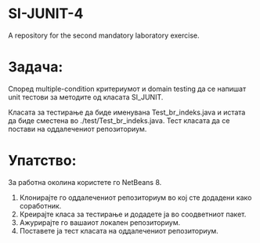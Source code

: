 # SI-JUNIT-4
A repository for the second mandatory laboratory exercise.

# Задача:

Според multiple-condition критериумот и domain testing да се напишат unit тестови за методите од класата SI_JUNIT. 

Класата за тестирање да биде именувана Test_br_indeks.java и истата да биде сместена во ./test/Test_br_indeks.java. Тест класата да се постави на оддалечениот репозиториум.

# Упатство:

За работна околина користете го NetBeans 8.

1. Клонирајте го оддалечениот репозиториум во кој сте додадени како соработник.
2. Креирајте класа за тестирање и додадете ја во соодветниот пакет.
3. Ажурирајте го вашаиот локален репозиториум.
4. Поставете ја тест класата на оддалечениот репозиториум.
